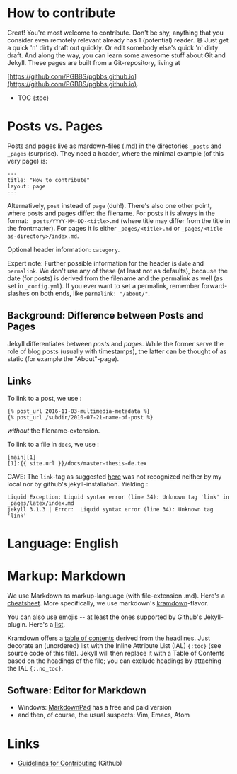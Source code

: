 # How to contribute

Great! You're most welcome to contribute. Don't be shy, anything that
you consider even remotely relevant already has 1 (potential) reader.
:smile: Just get a quick 'n' dirty draft out quickly. Or edit somebody else's
quick 'n' dirty draft. And along the way, you can learn some awesome
stuff about Git and Jekyll. These pages are built from a Git-repository,
living at

[https://github.com/PGBBS/pgbbs.github.io](https://github.com/PGBBS/pgbbs.github.io).

- TOC
{:toc}

# Posts vs. Pages

Posts and pages live as mardown-files (.md) in the directories `_posts` and
`_pages` (surprise). They need a header, where the minimal example (of
this very page) is:

    ---
    title: "How to contribute"
    layout: page
    ---

Alternatively, `post` instead of `page` (duh!). There's also one other
point, where posts and pages differ: the filename. For posts it is
always in the format: `_posts/YYYY-MM-DD-<title>.md` (where title may differ
from the title in the frontmatter). For pages it is either
`_pages/<title>.md` or `_pages/<title-as-directory>/index.md`.

Optional header information: `category`.

Expert note: Further possible information for the header is `date` and
`permalink`. We don't use any of these (at least not as defaults),
because the date (for posts) is derived from the filename and the
permalink as well (as set in `_config.yml`). If you ever want to set a
permalink, remember forward-slashes on both ends, like `permalink:
"/about/"`.

## Background: Difference between Posts and Pages

Jekyll differentiates between *posts* and *pages*. While the former
serve the role of blog posts (usually with timestamps), the latter can
be thought of as static (for example the "About"-page).

## Links

To link to a post, we use :

    {% post_url 2016-11-03-multimedia-metadata %}
    {% post_url /subdir/2010-07-21-name-of-post %}

*without* the filename-extension.

To link to a file in `docs`, we use :

    [main][1]
    [1]:{{ site.url }}/docs/master-thesis-de.tex

CAVE: The `link`-tag as suggested
[here](http://jekyllrb.com/docs/templates/#link)  was not recognized
neither by my local nor by github's jekyll-installation. Yielding :

    Liquid Exception: Liquid syntax error (line 34): Unknown tag 'link' in _pages/latex/index.md
    jekyll 3.1.3 | Error:  Liquid syntax error (line 34): Unknown tag 'link'


# Language: English

# Markup: Markdown

We use Markdown as markup-language (with file-extension .md). Here's a
[cheatsheet](https://github.com/adam-p/markdown-here/wiki/Markdown-Cheatsheet).
More specifically, we use markdown's
[kramdown](http://kramdown.gettalong.org/syntax.html)-flavor.

You can also use emojis -- at least the ones supported by Github's
Jekyll-plugin. Here's a [list](http://www.webpagefx.com/tools/emoji-cheat-sheet/).

Kramdown offers a
[table of contents](http://kramdown.gettalong.org/converter/html.html#toc)
derived from the headlines. Just decorate an (unordered) list with the
Inline Attribute List (IAL) `{:toc}` (see source code of this
file). Jekyll will then replace it with a Table of Contents based on
the headings of the file; you can exclude headings by attaching the
IAL `{:.no_toc}`.

## Software: Editor for Markdown

- Windows: [MarkdownPad](http://markdownpad.com/) has a free and paid version
- and then, of course, the usual suspects: Vim, Emacs, Atom

# Links

-
  [Guidelines for Contributing](https://help.github.com/articles/setting-guidelines-for-repository-contributors/) (Github)
